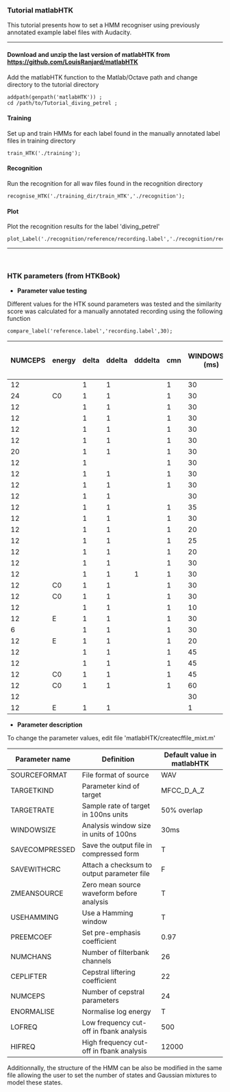 
### Tutorial matlabHTK
This tutorial presents how to set a HMM recogniser using previously annotated example label files with Audacity.

---

#### Download and unzip the last version of matlabHTK from https://github.com/LouisRanjard/matlabHTK
Add the matlabHTK function to the Matlab/Octave path and change directory to the tutorial directory
```
addpath(genpath('matlabHTK')) ;
cd /path/to/Tutorial_diving_petrel ;
```

#### Training
Set up and train HMMs for each label found in the manually annotated label files in training directory
```
train_HTK('./training');
```

#### Recognition
Run the recognition for all wav files found in the recognition directory
```
recognise_HTK('./training_dir/train_HTK','./recognition');
```

#### Plot
Plot the recognition results for the label 'diving_petrel'
```
plot_Label('./recognition/reference/recording.label','./recognition/recording.wav','diving_petrel');
```

---

&nbsp;

### HTK parameters (from HTKBook)

* __Parameter value testing__

Different values for the HTK sound parameters was tested and the similarity score was calculated for a manually annotated recording using the following function
```
compare_label('reference.label','recording.label',30);
```

NUMCEPS | energy | delta | ddelta | dddelta | cmn | WINDOWSIZE (ms) | LOFREQ | HIFREQ | ZMEANSOURCE | USEHAMMING | PREEMCOEF | NUMCHANS | CEPLIFTER | ENORMALISE | Similarity versus manual annotation
--- | --- | --- | --- | --- | --- | --- | --- | --- | --- | --- | --- | --- | --- | --- | ---
12 |  | 1 | 1 |  | 1 | 30 | 500 | 6000 | T | T | 0.97 | 26 | 22 | T | 89.23%
24 | C0 | 1 | 1 |  | 1 | 30 | 500 | 12000 | T | T | 1 | 26 | 22 | T | 89.09%
12 |  | 1 | 1 |  | 1 | 30 | 500 | 6000 | T | T | 0.97 | 40 | 22 | T | 88.97%
12 |  | 1 | 1 |  | 1 | 30 | 500 | 6000 | T | T | 0.97 | 26 | 10 | T | 88.81%
12 |  | 1 | 1 |  | 1 | 30 | 500 | 6000 | T | T | 0.97 | 26 | 22 | F | 88.77%
12 |  | 1 | 1 |  | 1 | 30 | 500 | 10000 | T | T | 0.97 | 26 | 22 | T | 88.66%
20 |  | 1 | 1 |  | 1 | 30 | 500 | 6000 | T | T | 0.97 | 26 | 22 | T | 88.51%
12 |  | 1 |  |  | 1 | 30 | 500 | 6000 | T | T | 0.97 | 26 | 22 | T | 88.41%
12 |  | 1 | 1 |  | 1 | 30 | 500 | 6000 | F | T | 0.97 | 26 | 22 | T | 88.35%
12 |  | 1 | 1 |  | 1 | 30 | 500 | 6000 | T | T | 0.97 | 26 | 40 | T | 88.21%
12 |  | 1 | 1 |  |  | 30 | 500 | 6000 | T | T | 0.97 | 26 | 22 | T | 88.13%
12 |  | 1 | 1 |  | 1 | 35 | 500 | 6000 | T | T | 0.97 | 26 | 22 | T | 87.74%
12 |  | 1 | 1 |  | 1 | 30 | 500 | 8000 | T | T | 0.97 | 26 | 22 | T | 87.04%
12 |  | 1 | 1 |  | 1 | 20 | 500 | 6000 | T | T | 0.97 | 26 | 22 | T | 86.57%
12 |  | 1 | 1 |  | 1 | 25 | 500 | 6000 | T | T | 0.97 | 26 | 22 | T | 86.46%
12 |  | 1 | 1 |  | 1 | 20 | 500 | 12000 | T | T | 0.97 | 26 | 22 | T | 86.27%
12 |  | 1 | 1 |  | 1 | 30 | 500 | 12000 | T | T | 0.97 | 26 | 22 | T | 86.02%
12 |  | 1 | 1 | 1 | 1 | 30 | 500 | 6000 | T | T | 0.97 | 26 | 22 | T | 85.86%
12 | C0 | 1 | 1 |  | 1 | 30 | 500 | 6000 | T | T | 0.97 | 26 | 22 | F | 82.36%
12 | C0 | 1 | 1 |  | 1 | 30 | 500 | 6000 | T | T | 0.97 | 26 | 22 | T | 82.23%
12 |  | 1 | 1 |  | 1 | 10 | 500 | 6000 | T | T | 0.97 | 26 | 22 | T | 82.22%
12 | E | 1 | 1 |  | 1 | 30 | 500 | 6000 | T | T | 0.97 | 26 | 22 | T | 81.73%
6 |  | 1 | 1 |  | 1 | 30 | 500 | 6000 | T | T | 0.97 | 26 | 22 | T | 80.50%
12 | E | 1 | 1 |  | 1 | 20 | 500 | 6000 | T | T | 0.97 | 26 | 22 | T | 79.86%
12 |  | 1 | 1 |  | 1 | 45 | 500 | 6000 | T | T | 0.97 | 26 | 22 | T | 76.25%
12 |  | 1 | 1 |  | 1 | 45 | 500 | 12000 | T | T | 0.97 | 26 | 22 | T | 75.00%
12 | C0 | 1 | 1 |  | 1 | 45 | 500 | 6000 | T | T | 0.97 | 26 | 22 | T | 74.35%
12 | C0 | 1 | 1 |  | 1 | 60 | 500 | 12000 | T | T | 0.97 | 26 | 22 | T | 70.55%
12 |  |  |  |  |  | 30 | 500 | 6000 | T | T | 0.97 | 26 | 22 | T | 69.70%
12 | E | 1 | 1 |  |  | 1 | 0 | 22050 | T | T | 0.97 | 26 | 22 | T | 37.99%


* __Parameter description__

To change the parameter values, edit file 'matlabHTK/createcffile_mixt.m'

Parameter name | Definition | Default value in matlabHTK
--- | --- | ---
SOURCEFORMAT | File format of source | WAV
TARGETKIND | Parameter kind of target | MFCC_D_A_Z
TARGETRATE | Sample rate of target in 100ns units | 50% overlap
WINDOWSIZE | Analysis window size in units of 100ns | 30ms
SAVECOMPRESSED | Save the output file in compressed form | T
SAVEWITHCRC | Attach a checksum to output parameter file | F
ZMEANSOURCE | Zero mean source waveform before analysis | T
USEHAMMING | Use a Hamming window | T
PREEMCOEF | Set pre-emphasis coefficient | 0.97
NUMCHANS | Number of filterbank channels | 26
CEPLIFTER | Cepstral liftering coefficient | 22
NUMCEPS | Number of cepstral parameters | 24
ENORMALISE | Normalise log energy | T
LOFREQ | Low frequency cut-off in fbank analysis | 500
HIFREQ | High frequency cut-off in fbank analysis | 12000

Additionnally, the structure of the HMM can be also be modified in the same file allowing the user to set the number of states and Gaussian mixtures to model these states.
